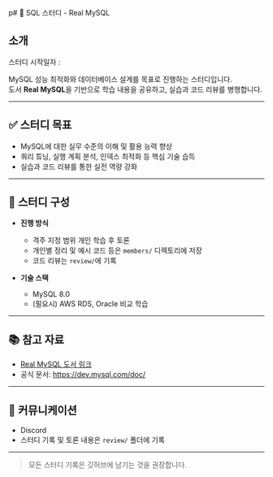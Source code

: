 p# 📌 SQL 스터디 - Real MySQL


## 소개
스터디 시작일자 : 

MySQL 성능 최적화와 데이터베이스 설계를 목표로 진행하는 스터디입니다.  
도서 **Real MySQL**을 기반으로 학습 내용을 공유하고, 실습과 코드 리뷰를 병행합니다.

---

## ✅ 스터디 목표
- MySQL에 대한 실무 수준의 이해 및 활용 능력 향상
- 쿼리 튜닝, 실행 계획 분석, 인덱스 최적화 등 핵심 기술 습득
- 실습과 코드 리뷰를 통한 실전 역량 강화

---

## 🧩 스터디 구성

- **진행 방식**
  - 격주 지정 범위 개인 학습 후 토론
  - 개인별 정리 및 예시 코드 등은 `members/` 디렉토리에 저장
  - 코드 리뷰는 `review/`에 기록

- **기술 스택**
  - MySQL 8.0
  - (필요시) AWS RDS, Oracle 비교 학습

---

## 📚 참고 자료
- [Real MySQL 도서 링크](https://book.naver.com/bookdb/book_detail.nhn?bid=...)
- 공식 문서: https://dev.mysql.com/doc/

---

## 💬 커뮤니케이션
- Discord
- 스터디 기록 및 토론 내용은 `review/` 폴더에 기록

---

> 모든 스터디 기록은 깃허브에 남기는 것을 권장합니다.
